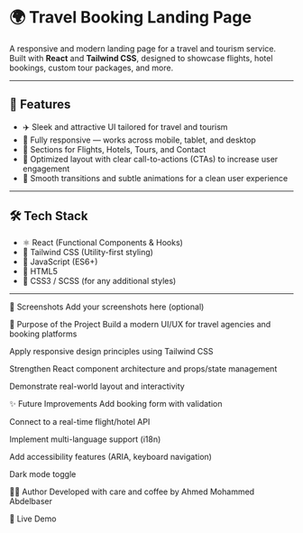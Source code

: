 # 🌍 Travel Booking Landing Page

A responsive and modern landing page for a travel and tourism service.  
Built with **React** and **Tailwind CSS**, designed to showcase flights, hotel bookings, custom tour packages, and more.

---

## 🚀 Features

- ✈️ Sleek and attractive UI tailored for travel and tourism
- 📱 Fully responsive — works across mobile, tablet, and desktop
- 🏨 Sections for Flights, Hotels, Tours, and Contact
- 🎯 Optimized layout with clear call-to-actions (CTAs) to increase user engagement
- 💫 Smooth transitions and subtle animations for a clean user experience

---

## 🛠️ Tech Stack

- ⚛️ React (Functional Components & Hooks)
- 🎨 Tailwind CSS (Utility-first styling)
- 📜 JavaScript (ES6+)
- 🧱 HTML5
- 💅 CSS3 / SCSS (for any additional styles)

---

📸 Screenshots
Add your screenshots here (optional)

🎯 Purpose of the Project
Build a modern UI/UX for travel agencies and booking platforms

Apply responsive design principles using Tailwind CSS

Strengthen React component architecture and props/state management

Demonstrate real-world layout and interactivity

✨ Future Improvements
 Add booking form with validation

 Connect to a real-time flight/hotel API

 Implement multi-language support (i18n)

 Add accessibility features (ARIA, keyboard navigation)

 Dark mode toggle

👨‍💻 Author
Developed with care and coffee by Ahmed Mohammed Abdelbaser

🛫 Live Demo



